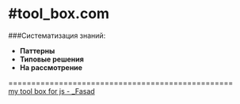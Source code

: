 #tool_box.com
============ 

###Систематизация знаний: 
  + **Паттерны**
  + **Типовые решения**
  + **На рассмотрение**
  
  
=================================================  
[my tool box for js - _Fasad](https://github.com/Bik-Top/tool_box/blob/master/_Fasad)
